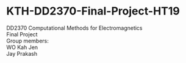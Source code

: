 # KTH-DD2370-Final-Project-HT19
DD2370 Computational Methods for Electromagnetics  
Final Project  
Group members:  
WO Kah Jen  
Jay Prakash  
